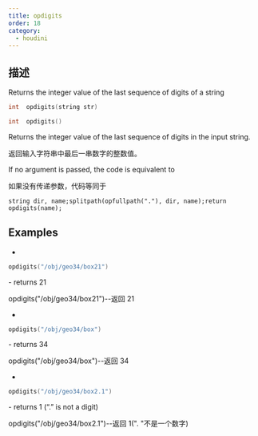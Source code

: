 ```yaml
---
title: opdigits
order: 18
category:
  - houdini
---
```

    
## 描述

Returns the integer value of the last sequence of digits of a string

```c
int  opdigits(string str)
```

```c
int  opdigits()
```

Returns the integer value of the last sequence of digits in the input string.

返回输入字符串中最后一串数字的整数值。

If no argument is passed, the code is equivalent to

如果没有传递参数，代码等同于

    string dir, name;splitpath(opfullpath("."), dir, name);return opdigits(name);

## Examples

-

```c
opdigits("/obj/geo34/box21")
```

\- returns 21

opdigits("/obj/geo34/box21")--返回 21

-

```c
opdigits("/obj/geo34/box")
```

\- returns 34

opdigits("/obj/geo34/box")--返回 34

-

```c
opdigits("/obj/geo34/box2.1")
```

\- returns 1 (“.” is not a digit)

opdigits("/obj/geo34/box2.1")--返回 1(". "不是一个数字)
